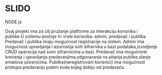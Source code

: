 # SLIDO
NODE.js

Ovaj projekt ima za cilj pružanje platforme za interakciju korisnika i publike.U sistemu postoje tri vrste korisnika: admin, predavač i publika. Predavač i publika imaju mogućnost registracije na sistem.
Admin ima mogucnost upravljanja i azuriranja svih šifrarnika u bazi podataka,izvodjenje CRUD operacija nad svim sifrarnicima u bazi.
Predavač ima mogućnost kreiranja i upravljanja predavanjima,odgovaranje na pitanja publike,slanje emailova učesnicima.
Publika(neregistrovani korisnici) ima mogućnost pristupa predavanju putem koda kojeg dobiju od predavača.
